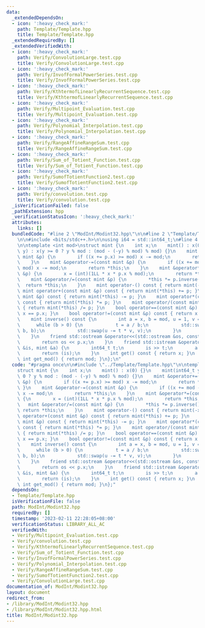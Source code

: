 ```yaml
---
data:
  _extendedDependsOn:
  - icon: ':heavy_check_mark:'
    path: Template/Template.hpp
    title: Template/Template.hpp
  _extendedRequiredBy: []
  _extendedVerifiedWith:
  - icon: ':heavy_check_mark:'
    path: Verify/ConvolutionLarge.test.cpp
    title: Verify/ConvolutionLarge.test.cpp
  - icon: ':heavy_check_mark:'
    path: Verify/InvofFormalPowerSeries.test.cpp
    title: Verify/InvofFormalPowerSeries.test.cpp
  - icon: ':heavy_check_mark:'
    path: Verify/KthtermofLinearlyRecurrentSequence.test.cpp
    title: Verify/KthtermofLinearlyRecurrentSequence.test.cpp
  - icon: ':heavy_check_mark:'
    path: Verify/Multipoint_Evaluation.test.cpp
    title: Verify/Multipoint_Evaluation.test.cpp
  - icon: ':heavy_check_mark:'
    path: Verify/Polynomial_Interpolation.test.cpp
    title: Verify/Polynomial_Interpolation.test.cpp
  - icon: ':heavy_check_mark:'
    path: Verify/RangeAffineRangeSum.test.cpp
    title: Verify/RangeAffineRangeSum.test.cpp
  - icon: ':heavy_check_mark:'
    path: Verify/Sum_of_Totient_Function.test.cpp
    title: Verify/Sum_of_Totient_Function.test.cpp
  - icon: ':heavy_check_mark:'
    path: Verify/SumofTotientFunction2.test.cpp
    title: Verify/SumofTotientFunction2.test.cpp
  - icon: ':heavy_check_mark:'
    path: Verify/convolution.test.cpp
    title: Verify/convolution.test.cpp
  _isVerificationFailed: false
  _pathExtension: hpp
  _verificationStatusIcon: ':heavy_check_mark:'
  attributes:
    links: []
  bundledCode: "#line 2 \"ModInt/Modint32.hpp\"\n\n#line 2 \"Template/Template.hpp\"\
    \n\n#include <bits/stdc++.h>\n\nusing i64 = std::int64_t;\n#line 4 \"ModInt/Modint32.hpp\"\
    \n\ntemplate <int mod>\nstruct mint {\n    int x;\n    mint() : x(0) {}\n    mint(int64_t\
    \ y) : x(y >= 0 ? y % mod : (mod - (-y) % mod) % mod) {}\n    mint &operator+=(const\
    \ mint &p) {\n        if ((x += p.x) >= mod) x -= mod;\n        return *this;\n\
    \    }\n    mint &operator-=(const mint &p) {\n        if ((x += mod - p.x) >=\
    \ mod) x -= mod;\n        return *this;\n    }\n    mint &operator*=(const mint\
    \ &p) {\n        x = (int)(1LL * x * p.x % mod);\n        return *this;\n    }\n\
    \    mint &operator/=(const mint &p) {\n        *this *= p.inverse();\n      \
    \  return *this;\n    }\n    mint operator-() const { return mint(-x); }\n   \
    \ mint operator+(const mint &p) const { return mint(*this) += p; }\n    mint operator-(const\
    \ mint &p) const { return mint(*this) -= p; }\n    mint operator*(const mint &p)\
    \ const { return mint(*this) *= p; }\n    mint operator/(const mint &p) const\
    \ { return mint(*this) /= p; }\n    bool operator==(const mint &p) const { return\
    \ x == p.x; }\n    bool operator!=(const mint &p) const { return x != p.x; }\n\
    \    mint inverse() const {\n        int a = x, b = mod, u = 1, v = 0, t;\n  \
    \      while (b > 0) {\n            t = a / b;\n            std::swap(a -= t *\
    \ b, b);\n            std::swap(u -= t * v, v);\n        }\n        return mint(u);\n\
    \    }\n    friend std::ostream &operator<<(std::ostream &os, const mint &p) {\n\
    \        return os << p.x;\n    }\n    friend std::istream &operator>>(std::istream\
    \ &is, mint &a) {\n        int64_t t;\n        is >> t;\n        a = mint<mod>(t);\n\
    \        return (is);\n    }\n    int get() const { return x; }\n    static constexpr\
    \ int get_mod() { return mod; }\n};\n"
  code: "#pragma once\n\n#include \"../Template/Template.hpp\"\n\ntemplate <int mod>\n\
    struct mint {\n    int x;\n    mint() : x(0) {}\n    mint(int64_t y) : x(y >=\
    \ 0 ? y % mod : (mod - (-y) % mod) % mod) {}\n    mint &operator+=(const mint\
    \ &p) {\n        if ((x += p.x) >= mod) x -= mod;\n        return *this;\n   \
    \ }\n    mint &operator-=(const mint &p) {\n        if ((x += mod - p.x) >= mod)\
    \ x -= mod;\n        return *this;\n    }\n    mint &operator*=(const mint &p)\
    \ {\n        x = (int)(1LL * x * p.x % mod);\n        return *this;\n    }\n \
    \   mint &operator/=(const mint &p) {\n        *this *= p.inverse();\n       \
    \ return *this;\n    }\n    mint operator-() const { return mint(-x); }\n    mint\
    \ operator+(const mint &p) const { return mint(*this) += p; }\n    mint operator-(const\
    \ mint &p) const { return mint(*this) -= p; }\n    mint operator*(const mint &p)\
    \ const { return mint(*this) *= p; }\n    mint operator/(const mint &p) const\
    \ { return mint(*this) /= p; }\n    bool operator==(const mint &p) const { return\
    \ x == p.x; }\n    bool operator!=(const mint &p) const { return x != p.x; }\n\
    \    mint inverse() const {\n        int a = x, b = mod, u = 1, v = 0, t;\n  \
    \      while (b > 0) {\n            t = a / b;\n            std::swap(a -= t *\
    \ b, b);\n            std::swap(u -= t * v, v);\n        }\n        return mint(u);\n\
    \    }\n    friend std::ostream &operator<<(std::ostream &os, const mint &p) {\n\
    \        return os << p.x;\n    }\n    friend std::istream &operator>>(std::istream\
    \ &is, mint &a) {\n        int64_t t;\n        is >> t;\n        a = mint<mod>(t);\n\
    \        return (is);\n    }\n    int get() const { return x; }\n    static constexpr\
    \ int get_mod() { return mod; }\n};"
  dependsOn:
  - Template/Template.hpp
  isVerificationFile: false
  path: ModInt/Modint32.hpp
  requiredBy: []
  timestamp: '2023-02-11 22:28:05+08:00'
  verificationStatus: LIBRARY_ALL_AC
  verifiedWith:
  - Verify/Multipoint_Evaluation.test.cpp
  - Verify/convolution.test.cpp
  - Verify/KthtermofLinearlyRecurrentSequence.test.cpp
  - Verify/Sum_of_Totient_Function.test.cpp
  - Verify/InvofFormalPowerSeries.test.cpp
  - Verify/Polynomial_Interpolation.test.cpp
  - Verify/RangeAffineRangeSum.test.cpp
  - Verify/SumofTotientFunction2.test.cpp
  - Verify/ConvolutionLarge.test.cpp
documentation_of: ModInt/Modint32.hpp
layout: document
redirect_from:
- /library/ModInt/Modint32.hpp
- /library/ModInt/Modint32.hpp.html
title: ModInt/Modint32.hpp
---
```

